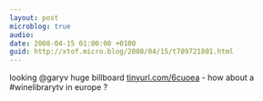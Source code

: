 ```yaml
---
layout: post
microblog: true
audio: 
date: 2008-04-15 01:00:00 +0100
guid: http://xtof.micro.blog/2008/04/15/t789721801.html
---
```

looking @garyv huge billboard [tinyurl.com/6cuoea](http://tinyurl.com/6cuoea) - how about a #winelibrarytv in europe ?
